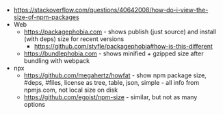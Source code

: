 - https://stackoverflow.com/questions/40642008/how-do-i-view-the-size-of-npm-packages
- Web
  - https://packagephobia.com - shows publish (just source) and install (with deps) size for recent versions
    - https://github.com/styfle/packagephobia#how-is-this-different
  - https://bundlephobia.com - shows minified + gzipped size after bundling with webpack
- npx
  - https://github.com/megahertz/howfat - show npm package size, #deps, #files, license as tree, table, json, simple - all info from npmjs.com, not local size on disk
  - https://github.com/egoist/npm-size - similar, but not as many options
